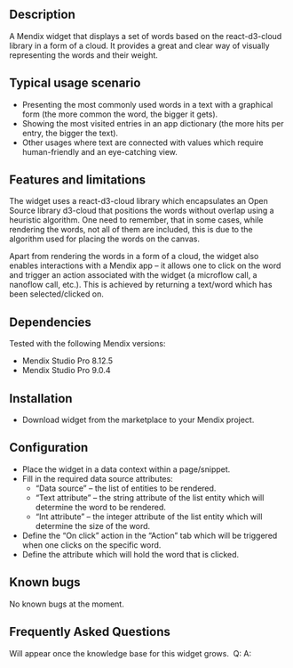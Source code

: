 ## Description
A Mendix widget that displays a set of words based on the react-d3-cloud library in a form of a cloud. It provides a great and clear way of visually representing the words and their weight.

## Typical usage scenario
- Presenting the most commonly used words in a text with a graphical form (the more common the word, the bigger it gets).
- Showing the most visited entries in an app dictionary (the more hits per entry, the bigger the text).
- Other usages where text are connected with values which require human-friendly and an eye-catching view.

## Features and limitations
The widget uses a react-d3-cloud library which encapsulates an Open Source library d3-cloud that positions the words without overlap using a heuristic algorithm. One need to remember, that in some cases, while rendering the words, not all of them are included, this is due to the algorithm used for placing the words on the canvas. 

Apart from rendering the words in a form of a cloud, the widget also enables interactions with a Mendix app – it allows one to click on the word and trigger an action associated with the widget (a microflow call, a nanoflow call, etc.). This is achieved by returning a text/word which has been selected/clicked on. 

## Dependencies
Tested with the following Mendix versions:
- Mendix Studio Pro 8.12.5
- Mendix Studio Pro 9.0.4

## Installation
- Download widget from the marketplace to your Mendix project.

## Configuration
- Place the widget in a data context within a page/snippet.
- Fill in the required data source attributes:
  - “Data source” – the list of entities to be rendered.
  - “Text attribute” – the string attribute of the list entity which will determine the word to be rendered.
  - “Int attribute” – the integer attribute of the list entity which will determine the size of the word.
- Define the “On click” action in the “Action” tab which will be triggered when one clicks on the specific word.
- Define the attribute which will hold the word that is clicked. 

## Known bugs
No known bugs at the moment. 

## Frequently Asked Questions
Will appear once the knowledge base for this widget grows. 
  Q:
  A:
